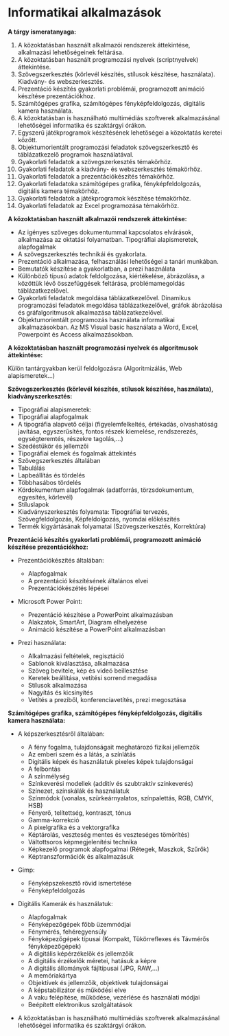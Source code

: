 # Informatikai alkalmazások

**A tárgy ismeratanyaga:**

1. A közoktatásban használt alkalmazói rendszerek áttekintése, alkalmazási lehetőségeinek feltárása.
2. A közoktatásban használt programozási nyelvek (scriptnyelvek) áttekintése.
3. Szövegszerkesztés (körlevél készítés, stílusok készítése, használata). Kiadvány- és webszerkesztés.
4. Prezentáció készítés gyakorlati problémái, programozott animáció készítése prezentációkhoz.
5. Számítógépes grafika, számítógépes fényképfeldolgozás, digitális kamera használata.
6. A közoktatásban is használható multimédiás szoftverek alkalmazásánal lehetőségei informatika és szaktárgyi órákon.
7. Egyszerű játékprogramok készítésének lehetőségei a közoktatás keretei között.
8. Objektumorientált programozási feladatok szövegszerkesztő és táblázatkezelő programok használatával.
9. Gyakorlati feladatok a szövegszerkesztés témakörhöz.
10. Gyakorlati feladatok a kiadvány- és webszerkesztés témakörhöz.
11. Gyakorlati feladatok a prezentációkészítés témakörhöz.
12. Gyakorlati feladatoka számítógépes grafika, fényképfeldolgozás, digitális kamera témakörhöz.
13. Gyakorlati feladatok a játékprogramok készítése témakörhöz.
14. Gyakorlati feladatok az Excel programozása témakörhöz.

**A közoktatásban használt alkalmazói rendszerek áttekintése:**

- Az igényes szöveges dokumentummal kapcsolatos elvárások, alkalmazása az oktatási folyamatban. Tipográfiai alapismeretek, alapfogalmak
- A szövegszerkesztés technikái és gyakorlata.
- Prezentáció alkalmazása, felhasználási lehetőségei a tanári munkában.
- Bemutatók készítése a gyakorlatban, a prezi használata
- Különböző típusú adatok feldolgozása, kiértékelése, ábrázolása, a közöttük lévő összefüggések feltárása, problémamegoldás táblázatkezelővel.
- Gyakorlati feladatok megoldása táblázatkezelővel. Dinamikus programozási feladatok megoldása táblázatkezelővel, gráfok ábrázolása és gráfalgoritmusok alkalmazása táblázatkezelővel.
- Objektumorientált programozás használata informatikai alkalmazásokban. Az MS Visual basic használata a Word, Excel, Powerpoint és Access alkalmazásokban.

**A közoktatásban használt programozási nyelvek és algoritmusok áttekintése:**

Külön tantárgyakban kerül feldolgozásra (Algoritmizálás, Web alapismeretek...)

**Szövegszerkesztés (körlevél készítés, stílusok készítése, használata), kiadványszerkesztés:**

- Tipográfiai alapismeretek:
- Tipográfiai alapfogalmak
- A tipográfia alapvető céljai (figyelemfelkeltés, értékadás, olvashatóság javítása, egyszerűsítés, fontos részek kiemelése, rendszerezés, egységteremtés, részekre tagolás,...)
- Szedéstükör és jellemzői
- Tipográfiai elemek és fogalmak áttekintés
- Szövegszerkesztés általában
- Tabulálás
- Lapbeállítás és tördelés
- Többhasábos tördelés
- Kördokumentum alapfogalmak (adatforrás, törzsdokumentum, egyesítés, körlevél)
- Stíluslapok
- Kiadványszerkesztés folyamata: Tipográfiai tervezés, Szövegfeldolgozás, Képfeldolgozás, nyomdai előkészítés
- Termék kigyártásának folyamatai (Szövegszerkesztés, Korrektúra)

**Prezentáció készítés gyakorlati problémái, programozott animáció készítése prezentációkhoz:**

- Prezentációkészítés általában:
  - Alapfogalmak
  - A prezentáció készítésének általános elvei
  - Prezentációkészétés lépései

- Microsoft Power Point:
  - Prezentáció készítése a PowerPoint alkalmazásban
  - Alakzatok, SmartArt, Diagram elhelyezése
  - Animáció készítése a PowerPoint alkalmazásban

- Prezi használata:
  - Alkalmazási feltételek, regisztáció
  - Sablonok kiválasztása, alkalmazása
  - Szöveg bevitele, kép és videó beillesztése
  - Keretek beállítása, vetítési sorrend megadása
  - Stílusok alkalmazása
  - Nagyítás és kicsinyítés
  - Vetítés a preziből, konferenciavetítés, prezi megosztása

**Számítógépes grafika, számítógépes fényképfeldolgozás, digitális kamera használata:**

- A képszerkesztésről általában:
  - A fény fogalma, tulajdonságait meghatározó fizikai jellemzők
  - Az emberi szem és a látás, a színlátás
  - Digitális képek és használatuk pixeles képek tulajdonságai
  - A felbontás
  - A színmélység
  - Színkeverési modellek (additív és szubtraktív színkeverés)
  - Színezet, színskálák és használatuk
  - Színmódok (vonalas, szürkeárnyalatos, színpalettás, RGB, CMYK, HSB)
  - Fényerő, telítettség, kontraszt, tónus
  - Gamma-korrekció
  - A pixelgrafika és a vektorgrafika
  - Képtárolás, veszteség mentes és veszteséges tömörítés)
  - Váltottsoros képmegjelenítési technika
  - Képkezelő programok alapfogalmai (Rétegek, Maszkok, Szűrők)
  - Képtranszformációk és alkalmazásuk

- Gimp:  
  - Fényképszekesztő rövid ismertetése
  - Fényképfeldolgozás

- Digitális Kamerák és használatuk:
  - Alapfogalmak
  - Fényképezőgépek főbb üzemmódjai
  - Fénymérés, fehéregyensúly
  - Fényképezőgépek típusai (Kompakt, Tükörreflexes és Távmérős fényképezőgépek)
  - A digitális képérzékelők és jellemzőik
  - A digitális érzékelők méretei, hatásuk a képre
  - A digitális állományok fájltípusai (JPG, RAW,...)
  - A memóriakártya
  - Objektívek és jellemzőik, objektívek tulajdonságai
  - A képstabilizátor és működési elve
  - A vaku felépítése, működése, vezérlése és használati módjai
  - Beépített elektronikus szolgáltatások

- A közoktatásban is használható multimédiás szoftverek alkalmazásánal lehetőségei informatika és szaktárgyi órákon.

